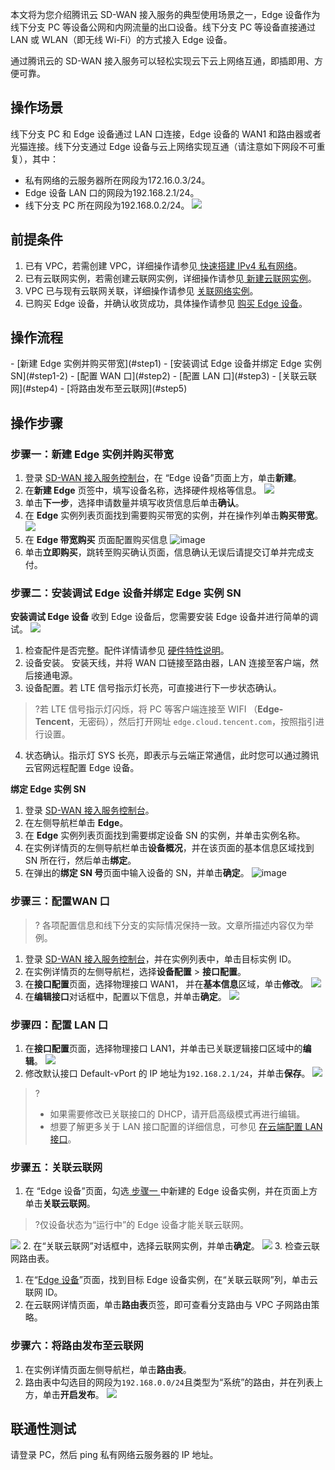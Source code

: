 本文将为您介绍腾讯云 SD-WAN 接入服务的典型使用场景之一，Edge 设备作为线下分支 PC 等设备公网和内网流量的出口设备。线下分支 PC 等设备直接通过 LAN 或 WLAN（即无线 Wi-Fi）的方式接入 Edge 设备。

通过腾讯云的 SD-WAN 接入服务可以轻松实现云下云上网络互通，即插即用、方便可靠。



## 操作场景
线下分支 PC 和 Edge 设备通过 LAN 口连接，Edge 设备的 WAN1 和路由器或者光猫连接。线下分支通过 Edge 设备与云上网络实现互通（请注意如下网段不可重复），其中：
- 私有网络的云服务器所在网段为172.16.0.3/24。
- Edge 设备 LAN 口的网段为192.168.2.1/24。
- 线下分支 PC 所在网段为192.168.0.2/24。
 ![](https://qcloudimg.tencent-cloud.cn/raw/170596c301faed54f97204ac0742cd5f.png)

## 前提条件
1. 已有 VPC，若需创建 VPC，详细操作请参见[ 快速搭建 IPv4 私有网络](https://cloud.tencent.com/document/product/215/30716)。
2. 已有云联网实例，若需创建云联网实例，详细操作请参见[ 新建云联网实例](https://cloud.tencent.com/document/product/877/18752)。
3. VPC 已与现有云联网关联，详细操作请参见 [ 关联网络实例](https://cloud.tencent.com/document/product/877/18747)。
4. 已购买 Edge 设备，并确认收货成功，具体操作请参见 [购买 Edge 设备](https://cloud.tencent.com/document/product/1277/64713)。

## 操作流程
<dx-steps>
- [新建 Edge 实例并购买带宽](#step1)
- [安装调试 Edge 设备并绑定 Edge 实例 SN](#step1-2)
- [配置 WAN 口](#step2)
- [配置 LAN 口](#step3)
- [关联云联网](#step4)
- [将路由发布至云联网](#step5)
</dx-steps>


## 操作步骤

### 步骤一：新建 Edge 实例并购买带宽[](id:step1)
1. 登录 [SD-WAN 接入服务控制台](https://console.cloud.tencent.com/sas/edge)，在 “Edge 设备”页面上方，单击**新建**。
2. 在**新建 Edge** 页签中，填写设备名称，选择硬件规格等信息。
![](https://qcloudimg.tencent-cloud.cn/raw/8f50dc4526dd1dee1f78a2f46d6f7d47.png)
3. 单击**下一步**，选择申请数量并填写收货信息后单击**确认**。
4. 在 **Edge** 实例列表页面找到需要购买带宽的实例，并在操作列单击**购买带宽**。
![](https://qcloudimg.tencent-cloud.cn/raw/188b24b305a0a46f00f765f31d9ecc3a.png)
5. 在 **Edge 带宽购买** 页面配置购买信息
![image](https://qcloudimg.tencent-cloud.cn/raw/7b03c7eb89ec3a9e27c89cc02cba29fd.png)
6. 单击**立即购买**，跳转至购买确认页面，信息确认无误后请提交订单并完成支付。


### 步骤二：安装调试 Edge 设备并绑定 Edge 实例 SN [](id:step1-2)
**安装调试 Edge 设备**
收到 Edge 设备后，您需要安装 Edge 设备并进行简单的调试。
![](https://qcloudimg.tencent-cloud.cn/raw/e4999b037e1c4b88fd2e11bffe014df6.png)
1. 检查配件是否完整。配件详情请参见 [硬件特性说明](https://cloud.tencent.com/document/product/1277/47251)。
2. 设备安装。
安装天线，并将 WAN 口链接至路由器，LAN 连接至客户端，然后接通电源。
3. 设备配置。若 LTE 信号指示灯长亮，可直接进行下一步状态确认。
>?若 LTE 信号指示灯闪烁，将 PC 等客户端连接至 WIFI （**Edge-Tencent**，无密码），然后打开网址 `edge.cloud.tencent.com`，按照指引进行设置。
4. 状态确认。指示灯 SYS 长亮，即表示与云端正常通信，此时您可以通过腾讯云官网远程配置 Edge 设备。

**绑定 Edge 实例 SN**
1. 登录 [SD-WAN 接入服务控制台](https://console.cloud.tencent.com/sas/edge)。
2. 在左侧导航栏单击 **Edge**。
3. 在 **Edge** 实例列表页面找到需要绑定设备 SN 的实例，并单击实例名称。
4. 在实例详情页的左侧导航栏单击**设备概况**，并在该页面的基本信息区域找到 SN 所在行，然后单击**绑定**。
5. 在弹出的**绑定 SN 号**页面中输入设备的 SN，并单击**确定**。
![image](https://qcloudimg.tencent-cloud.cn/raw/2cda347eb2cb5ce350d0e1715977e83e.png)


### 步骤三：配置WAN 口[](id:step2)
>? 各项配置信息和线下分支的实际情况保持一致。文章所描述内容仅为举例。
>
1. 登录 [SD-WAN 接入服务控制台](https://console.cloud.tencent.com/sas/edge)，并在实例列表中，单击目标实例 ID。
2. 在实例详情页的左侧导航栏，选择**设备配置** > **接口配置**。
3. 在**接口配置**页面，选择物理接口 WAN1， 并在**基本信息**区域，单击**修改**。
![](https://main.qcloudimg.com/raw/be2a5d4ca36b155a5894d680295e5639.png)
4. 在**编辑接口**对话框中，配置以下信息，并单击**确定**。
![](https://main.qcloudimg.com/raw/2a07767280c936e076379af85393a992.png)


### 步骤四：配置 LAN 口[](id:step3)
1. 在**接口配置**页面，选择物理接口 LAN1，并单击已关联逻辑接口区域中的**编辑**。
 ![](https://main.qcloudimg.com/raw/60d73d77f37dc6922a6b38c62fa39a8b.png)
2. 修改默认接口 Default-vPort 的 IP 地址为`192.168.2.1/24`，并单击**保存**。
 ![](https://qcloudimg.tencent-cloud.cn/raw/cc6f504bfb65e41f184f109aa4b05800.png)
>?
>- 如果需要修改已关联接口的 DHCP，请开启高级模式再进行编辑。
>- 想要了解更多关于 LAN 接口配置的详细信息，可参见 [在云端配置 LAN 接口](https://cloud.tencent.com/document/product/1277/47270)。
>

### 步骤五：关联云联网[](id:step4)
1. 在 “Edge 设备”页面，勾选[ 步骤一 ](#step1)中新建的 Edge 设备实例，并在页面上方单击**关联云联网**。
>?仅设备状态为“运行中”的 Edge 设备才能关联云联网。
>
![](https://main.qcloudimg.com/raw/dd29d8f4d2acf1962421c9de852fe558.png)
2. 在“关联云联网”对话框中，选择云联网实例，并单击**确定**。
  ![](https://main.qcloudimg.com/raw/cc09efa7942cf896ecd54de153d36316.png)
3. 检查云联网路由表。
   1. 在“[Edge 设备](https://console.cloud.tencent.com/sas/edge)”页面，找到目标 Edge 设备实例，在“关联云联网”列，单击云联网 ID。
   2. 在云联网详情页面，单击**路由表**页签，即可查看分支路由与 VPC 子网路由策略。


### 步骤六：将路由发布至云联网[](id:step5)
1. 在实例详情页面左侧导航栏，单击**路由表**。
2. 路由表中勾选目的网段为`192.168.0.0/24`且类型为“系统”的路由，并在列表上方，单击**开启发布**。
   ![](https://main.qcloudimg.com/raw/573070c05944094ab4458c68582d40ae.png)


## 联通性测试
请登录 PC，然后 ping 私有网络云服务器的 IP 地址。
